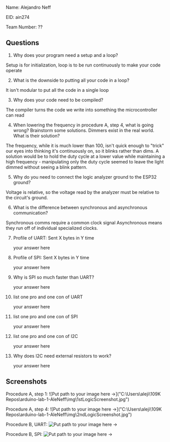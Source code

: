 Name: Alejandro Neff

EID: ain274

Team Number: ??

## Questions

1. Why does your program need a setup and a loop?

Setup is for initialization, loop is to be run continuously to make your code operate

2. What is the downside to putting all your code in a loop?

It isn't modular to put all the code in a single loop 

3. Why does your code need to be compiled?

The compiler turns the code we write into something the microcontroller can read

4. When lowering the frequency in procedure A, step 4, what is going wrong? Brainstorm some solutions. Dimmers exist in the real world. What is their solution?

The frequency, while it is much lower than 100, isn't quick enough to "trick" our eyes into thinking it's continuously on, so it blinks rather than dims.
A solution would be to hold the duty cycle at a lower value while maintaining a high frequency - manipulating only the duty cycle seemed to leave
the light dimmed without seeing a blink pattern.

5. Why do you need to connect the logic analyzer ground to the ESP32 ground?

Voltage is relative, so the voltage read by the analyzer must be relative to the circuit's ground.

6. What is the difference between synchronous and asynchronous communication?

Synchronous comms require a common clock signal
Asynchronous means they run off of individual specialized clocks.

7. Profile of UART: Sent X bytes in Y time 

    your answer here

8. Profile of SPI: Sent X bytes in Y time

    your answer here

9. Why is SPI so much faster than UART?

    your answer here

10. list one pro and one con of UART

    your answer here

11. list one pro and one con of SPI

    your answer here

12. list one pro and one con of I2C

    your answer here

13. Why does I2C need external resistors to work?

    your answer here

## Screenshots

Procedure A, step 1:
![Put path to your image here ->]("C:\Users\aleji\109K Repos\arduino-lab-1-AleNeff\img\1stLogicScreenshot.jpg")

Procedure A, step 4:
![Put path to your image here ->]("C:\Users\aleji\109K Repos\arduino-lab-1-AleNeff\img\2ndLogicScreenshot.jpg")

Procedure B, UART:
![Put path to your image here ->](img/placeholder.png)

Procedure B, SPI:
![Put path to your image here ->](img/placeholder.png)
